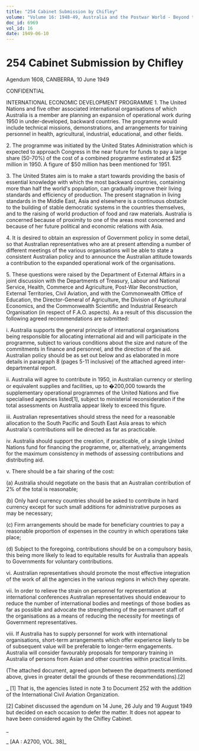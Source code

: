 ```yaml
---
title: "254 Cabinet Submission by Chifley"
volume: "Volume 16: 1948-49, Australia and the Postwar World - Beyond the Region"
doc_id: 6969
vol_id: 16
date: 1949-06-10
---
```


# 254 Cabinet Submission by Chifley

Agendum 1608, CANBERRA, 10 June 1949

CONFIDENTIAL

INTERNATIONAL ECONOMIC DEVELOPMENT PROGRAMME 1. The United Nations and five other associated international organisations of which Australia is a member are planning an expansion of operational work during 1950 in under-developed, backward countries. The programme would include technical missions, demonstrations, and arrangements for training personnel in health, agricultural, industrial, educational, and other fields.

2\. The programme was initiated by the United States Administration which is expected to approach Congress in the near future for funds to pay a large share (50-70%) of the cost of a combined programme estimated at $25 million in 1950. A figure of $50 million has been mentioned for 1951.

3\. The United States aim is to make a start towards providing the basis of essential knowledge with which the most backward countries, containing more than half the world's population, can gradually improve their living standards and efficiency of production. The present stagnation in living standards in the Middle East, Asia and elsewhere is a continuous obstacle to the building of stable democratic systems in the countries themselves, and to the raising of world production of food and raw materials. Australia is concerned because of proximity to one of the areas most concerned and because of her future political and economic relations with Asia.

4\. It is desired to obtain an expression of Government policy in some detail, so that Australian representatives who are at present attending a number of different meetings of the various organisations will be able to state a consistent Australian policy and to announce the Australian attitude towards a contribution to the expanded operational work of the organisations.

5\. These questions were raised by the Department of External Affairs in a joint discussion with the Departments of Treasury, Labour and National Service, Health, Commerce and Agriculture, Post-War Reconstruction, External Territories, Civil Aviation, and with the Commonwealth Office of Education, the Director-General of Agriculture, the Division of Agricultural Economics, and the Commonwealth Scientific and Industrial Research Organisation (in respect of F.A.O. aspects). As a result of this discussion the following agreed recommendations are submitted:

i. Australia supports the general principle of international organisations being responsible for allocating international aid and will participate in the programme, subject to various conditions about the size and nature of the commitments in finance and personnel, and the direction of the aid. Australian policy should be as set out below and as elaborated in more details in paragraph 8 (pages 5-11 inclusive) of the attached agreed inter-departmental report.

ii. Australia will agree to contribute in 1950, in Australian currency or sterling or equivalent supplies and facilities, up to �200,000 towards the supplementary operational programmes of the United Nations and five specialised agencies listed[1], subject to ministerial reconsideration if the total assessments on Australia appear likely to exceed this figure.

iii. Australian representatives should stress the need for a reasonable allocation to the South Pacific and South East Asia areas to which Australia's contributions will be directed as far as practicable.

iv. Australia should support the creation, if practicable, of a single United Nations fund for financing the programme, or, alternatively, arrangements for the maximum consistency in methods of assessing contributions and distributing aid.

v. There should be a fair sharing of the cost:

(a) Australia should negotiate on the basis that an Australian contribution of 2% of the total is reasonable;

(b) Only hard currency countries should be asked to contribute in hard currency except for such small additions for administrative purposes as may be necessary;

(c) Firm arrangements should be made for beneficiary countries to pay a reasonable proportion of expenses in the country in which operations take place;

(d) Subject to the foregoing, contributions should be on a compulsory basis, this being more likely to lead to equitable results for Australia than appeals to Governments for voluntary contributions.

vi. Australian representatives should promote the most effective integration of the work of all the agencies in the various regions in which they operate.

vii. In order to relieve the strain on personnel for representation at international conferences Australian representatives should endeavour to reduce the number of international bodies and meetings of those bodies as far as possible and advocate the strengthening of the permanent staff of the organisations as a means of reducing the necessity for meetings of Government representatives.

viii. If Australia has to supply personnel for work with international organisations, short-term arrangements which offer experience likely to be of subsequent value will be preferable to longer-term engagements. Australia will consider favourably proposals for temporary training in Australia of persons from Asian and other countries within practical limits.

(The attached document, agreed upon between the departments mentioned above, gives in greater detail the grounds of these recommendations).[2]

_ [1] That is, the agencies listed in note 3 to Document 252 with the addition of the International Civil Aviation Organization.

[2] Cabinet discussed the agendum on 14 June, 26 July and 19 August 1949 but decided on each occasion to defer the matter. It does not appear to have been considered again by the Chifley Cabinet.

_

_ [AA : A2700, VOL. 38]_
